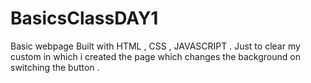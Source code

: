 # BasicsClassDAY1
Basic webpage Built with HTML , CSS , JAVASCRIPT . Just to clear my custom in which i created the page which changes the background on switching the button . 
